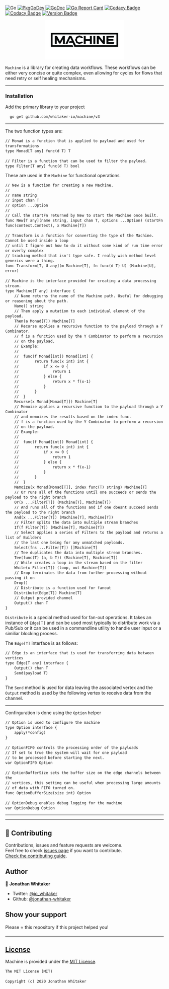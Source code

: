 ![Go](https://github.com/whitaker-io/machine/workflows/Go/badge.svg?branch=master)
[![PkgGoDev](https://pkg.go.dev/badge/github.com/whitaker-io/machine)](https://pkg.go.dev/github.com/whitaker-io/machine)
[![GoDoc](https://godoc.org/github.com/whitaker-io/machine?status.svg)](https://godoc.org/github.com/whitaker-io/machine)
[![Go Report Card](https://goreportcard.com/badge/github.com/whitaker-io/machine)](https://goreportcard.com/report/github.com/whitaker-io/machine)
[![Codacy Badge](https://app.codacy.com/project/badge/Grade/aa8efa7beb3f4e66a5dc0247e25557b5)](https://app.codacy.com/gh/whitaker-io/machine/dashboard?utm_source=gh&utm_medium=referral&utm_content=&utm_campaign=Badge_grade)
[![Codacy Badge](https://app.codacy.com/project/badge/Coverage/aa8efa7beb3f4e66a5dc0247e25557b5)](https://app.codacy.com/gh/whitaker-io/machine/dashboard?utm_source=gh&utm_medium=referral&utm_content=&utm_campaign=Badge_coverage)
[![Version Badge](https://img.shields.io/github/v/tag/whitaker-io/machine)](https://img.shields.io/github/v/tag/whitaker-io/machine)

<p align="center">
    <img alt="Machine" height="125" src="https://raw.githubusercontent.com/whitaker-io/machine/master/docs/static/Black-No-BG.png">
</p>

`Machine` is a library for creating data workflows. These workflows can be either very concise or quite complex, even allowing for cycles for flows that need retry or self healing mechanisms.



------

### **Installation**

Add the primary library to your project
```bash
  go get github.com/whitaker-io/machine/v3
```

------

The two function types are:

```golang
// Monad is a function that is applied to payload and used for transformations
type Monad[T any] func(d T) T

// Filter is a function that can be used to filter the payload.
type Filter[T any] func(d T) bool

```

These are used in the `Machine` for functional operations

```golang
// New is a function for creating a new Machine.
//
// name string
// input chan T
// option ...Option
//
// Call the startFn returned by New to start the Machine once built.
func New[T any](name string, input chan T, options ...Option) (startFn func(context.Context), x Machine[T])

// Transform is a function for converting the type of the Machine. Cannot be used inside a loop
// until I figure out how to do it without some kind of run time error or overly complex
// tracking method that isn't type safe. I really wish method level generics were a thing.
func Transform[T, U any](m Machine[T], fn func(d T) U) (Machine[U], error)

// Machine is the interface provided for creating a data processing stream.
type Machine[T any] interface {
	// Name returns the name of the Machine path. Useful for debugging or reasoning about the path.
	Name() string
	// Then apply a mutation to each individual element of the payload.
	Then(a Monad[T]) Machine[T]
	// Recurse applies a recursive function to the payload through a Y Combinator.
	// f is a function used by the Y Combinator to perform a recursion
	// on the payload.
	// Example:
	//
	//	func(f Monad[int]) Monad[int] {
	//		 return func(x int) int {
	//			 if x <= 0 {
	//				 return 1
	//			 } else {
	//				 return x * f(x-1)
	//			 }
	//		 }
	//	}
	Recurse(x Monad[Monad[T]]) Machine[T]
	// Memoize applies a recursive function to the payload through a Y Combinator
	// and memoizes the results based on the index func.
	// f is a function used by the Y Combinator to perform a recursion
	// on the payload.
	// Example:
	//
	//	func(f Monad[int]) Monad[int] {
	//		 return func(x int) int {
	//			 if x <= 0 {
	//				 return 1
	//			 } else {
	//				 return x * f(x-1)
	//			 }
	//		 }
	//	}
	Memoize(x Monad[Monad[T]], index func(T) string) Machine[T]
	// Or runs all of the functions until one succeeds or sends the payload to the right branch
	Or(x ...Filter[T]) (Machine[T], Machine[T])
	// And runs all of the functions and if one doesnt succeed sends the payload to the right branch
	And(x ...Filter[T]) (Machine[T], Machine[T])
	// Filter splits the data into multiple stream branches
	If(f Filter[T]) (Machine[T], Machine[T])
	// Select applies a series of Filters to the payload and returns a list of Builders
	// the last one being for any unmatched payloads.
	Select(fns ...Filter[T]) []Machine[T]
	// Tee duplicates the data into multiple stream branches.
	Tee(func(T) (a, b T)) (Machine[T], Machine[T])
	// While creates a loop in the stream based on the filter
	While(x Filter[T]) (loop, out Machine[T])
	// Drop terminates the data from further processing without passing it on
	Drop()
	// Distribute is a function used for fanout
	Distribute(Edge[T]) Machine[T]
	// Output provided channel
	Output() chan T
}
```

`Distribute` is a special method used for fan-out operations. It takes an instance of `Edge[T]` and can be used most typically to distribute work via a Pub/Sub or it can be used in a commandline utility to handle user input or a similiar blocking process. 


The `Edge[T]` interface is as follows:

```golang
// Edge is an interface that is used for transferring data between vertices
type Edge[T any] interface {
	Output() chan T
	Send(payload T)
}
```

The `Send` method is used for data leaving the associated vertex and the `Output` method is used by the following vertex to receive data from the channel.

------

Confirguration is done using the `Option` helper

```golang
// Option is used to configure the machine
type Option interface {
	apply(*config)
}

// OptionFIF0 controls the processing order of the payloads
// If set to true the system will wait for one payload
// to be processed before starting the next.
var OptionFIF0 Option

// OptionBufferSize sets the buffer size on the edge channels between the
// vertices, this setting can be useful when processing large amounts
// of data with FIFO turned on.
func OptionBufferSize(size int) Option

// OptionDebug enables debug logging for the machine
var OptionDebug Option
```

------

***
## 🤝 Contributing

Contributions, issues and feature requests are welcome.<br />
Feel free to check [issues page](https://github.com/whitaker-io/machine/issues) if you want to contribute.<br />
[Check the contributing guide](./CONTRIBUTING.md).<br />

## Author

👤 **Jonathan Whitaker**

- Twitter: [@io_whitaker](https://twitter.com/io_whitaker)
- Github: [@jonathan-whitaker](https://github.com/jonathan-whitaker)

## Show your support

Please ⭐️ this repository if this project helped you!

***
## [License](#license)

Machine is provided under the [MIT License](https://github.com/whitaker-io/machine/blob/master/LICENSE).

```text
The MIT License (MIT)

Copyright (c) 2020 Jonathan Whitaker
```
